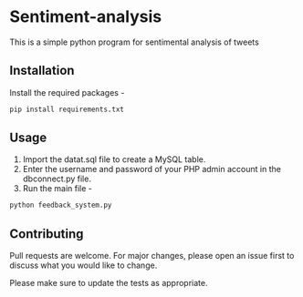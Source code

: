 # Sentiment-analysis
This is a simple python program for sentimental analysis of tweets

## Installation

Install the required packages - 
```cmd
pip install requirements.txt
```

## Usage

1. Import the datat.sql file to create a MySQL table.
2. Enter the username and password of your PHP admin account in the dbconnect.py file.
3. Run the main file - 

```python
python feedback_system.py
```

## Contributing
Pull requests are welcome. For major changes, please open an issue first to discuss what you would like to change.

Please make sure to update the tests as appropriate.
